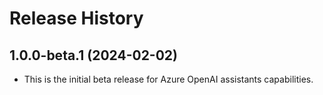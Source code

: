# Release History

## 1.0.0-beta.1 (2024-02-02)

- This is the initial beta release for Azure OpenAI assistants capabilities.
